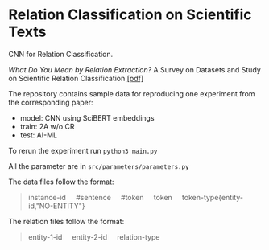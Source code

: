 # Relation Classification on Scientific Texts
CNN for Relation Classification.

*What Do You Mean by Relation Extraction?* A Survey on Datasets and Study on Scientific Relation Classification [[pdf]](https://aclanthology.org/2022.acl-srw.7/)

The repository contains sample data for reproducing one experiment from the corresponding paper:
  - model: CNN using SciBERT embeddings
  - train: 2A w/o CR
  - test: AI-ML
  
To rerun the experiment run ``python3 main.py``

All the parameter are in ``src/parameters/parameters.py``

The data files follow the format:

>instance-id&nbsp;&nbsp;&nbsp;&nbsp;&nbsp;#sentence&nbsp;&nbsp;&nbsp;&nbsp;&nbsp;#token&nbsp;&nbsp;&nbsp;&nbsp;&nbsp;token&nbsp;&nbsp;&nbsp;&nbsp;&nbsp;token-type{entity-id,"NO-ENTITY"}

The relation files follow the format:
>entity-1-id&nbsp;&nbsp;&nbsp;&nbsp;&nbsp;entity-2-id&nbsp;&nbsp;&nbsp;&nbsp;&nbsp;relation-type
